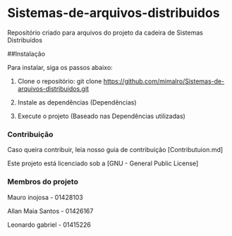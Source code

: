 # Sistemas-de-arquivos-distribuidos
Repositório criado para arquivos do projeto da cadeira de Sistemas Distribuídos

##Instalação

Para instalar, siga os passos abaixo:

1. Clone o repositório:
   git clone https://github.com/mimalro/Sistemas-de-arquivos-distribuidos.git

2. Instale as dependências
    (Dependências)
3. Execute o projeto
     (Baseado nas Dependências utilizadas)

 ### Contribuição

 Caso queira contribuir, leia nosso guia de contribuição [Contributuion.md]

 Este projeto está licenciado sob a [GNU - General Public License]

 ### Membros do projeto
  Mauro inojosa - 01428103
  
  Allan Maia Santos - 01426167
  
  Leonardo gabriel - 01415226
